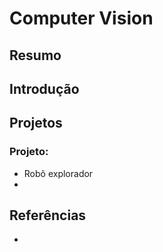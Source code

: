 # Computer Vision

## Resumo

## Introdução

## Projetos

### Projeto: 
- Robõ explorador
- 
## Referências
- 
